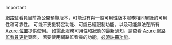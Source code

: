 > [!IMPORTANT]
> 網路監看員目前為公開預覽版本，可能沒有與一般可用性版本服務相同層級的可用性和可靠性。 可能不支援特定功能、可能已經限制功能，以及可能無法在所有 [Azure 位置](https://azure.microsoft.com/regions/)提供使用。 如需此服務可用性和狀態的最新通知，請查看 [Azure 網路監看員更新](https://azure.microsoft.com/updates/?product=network-watcher)頁面。 若要使用網路監看員的功能，[必須註冊功能](../articles/network-watcher/network-watcher-create.md#register-the-preview-capability)。
